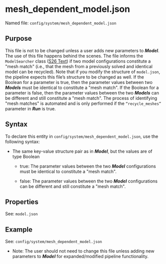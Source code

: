 
# mesh\_dependent\_model.json

Named file: `config/system/mesh_dependent_model.json`

## Purpose
This file is not to be changed unless a user adds new
parameters to ***Model***. The use of this file happens behind the
scenes. The file informs the `ModelSearcher` class ([S26 Text](S26-Java-utility-classes)) if two model
configurations constitute a "mesh match" (i.e., that the mesh from a
previously solved and identical model can be recycled). Note that if
you modify the structure of `model.json`, the pipeline expects this
file’s structure to be changed as well. If the Boolean for a
parameter is true, then the parameter values between two
***Models*** must be identical to constitute a "mesh match". If the Boolean for a parameter is
false, then the parameter values between the two ***Models*** can be
different and still constitute a "mesh match". The process of
identifying "mesh matches" is automated and is only performed if the
`“recycle_meshes”` parameter in ***Run*** is true.

## Syntax
To declare this entity in
`config/system/mesh_dependent_model.json`, use the following syntax:

<!-- end list -->

  - The same key-value structure pair as in ***Model***, but the values
    are of type Boolean

      - true: The parameter values between the two ***Model***
        configurations must be identical to constitute a "mesh match".

      - false: The parameter values between the two ***Model***
        configurations can be different and still constitute a "mesh match".

<!-- end list -->

## Properties

See: `model.json`

## Example

See: `config/system/mesh_dependent_model.json`

  - Note: The user should not need to change this file unless adding new
    parameters to ***Model*** for expanded/modified pipeline
    functionality.
